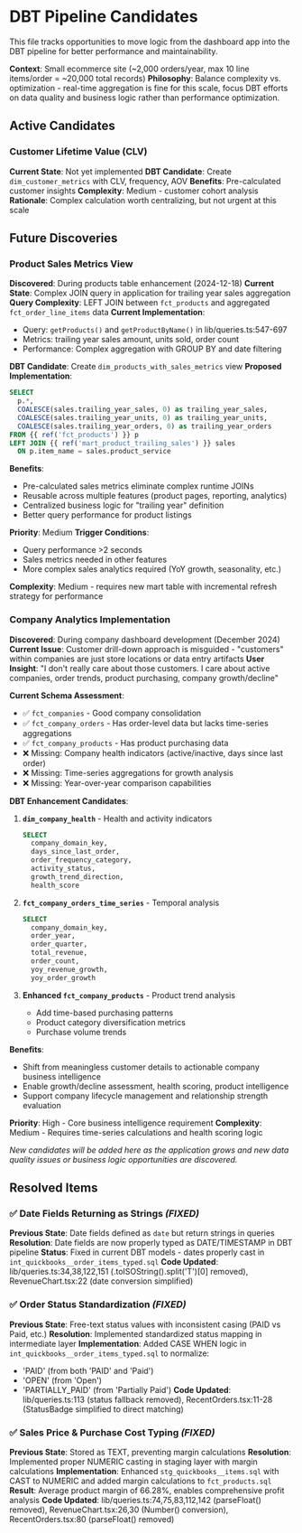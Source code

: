 # DBT Pipeline Candidates

This file tracks opportunities to move logic from the dashboard app into the DBT pipeline for better performance and maintainability.

**Context**: Small ecommerce site (~2,000 orders/year, max 10 line items/order = ~20,000 total records)
**Philosophy**: Balance complexity vs. optimization - real-time aggregation is fine for this scale, focus DBT efforts on data quality and business logic rather than performance optimization.

## Active Candidates

### Customer Lifetime Value (CLV)
**Current State**: Not yet implemented
**DBT Candidate**: Create `dim_customer_metrics` with CLV, frequency, AOV
**Benefits**: Pre-calculated customer insights
**Complexity**: Medium - customer cohort analysis
**Rationale**: Complex calculation worth centralizing, but not urgent at this scale

## Future Discoveries

### Product Sales Metrics View
**Discovered**: During products table enhancement (2024-12-18)
**Current State**: Complex JOIN query in application for trailing year sales aggregation
**Query Complexity**: LEFT JOIN between `fct_products` and aggregated `fct_order_line_items` data
**Current Implementation**: 
- Query: `getProducts()` and `getProductByName()` in lib/queries.ts:547-697
- Metrics: trailing year sales amount, units sold, order count
- Performance: Complex aggregation with GROUP BY and date filtering

**DBT Candidate**: Create `dim_products_with_sales_metrics` view
**Proposed Implementation**:
```sql
SELECT 
  p.*,
  COALESCE(sales.trailing_year_sales, 0) as trailing_year_sales,
  COALESCE(sales.trailing_year_units, 0) as trailing_year_units,
  COALESCE(sales.trailing_year_orders, 0) as trailing_year_orders
FROM {{ ref('fct_products') }} p
LEFT JOIN {{ ref('mart_product_trailing_sales') }} sales 
  ON p.item_name = sales.product_service
```

**Benefits**: 
- Pre-calculated sales metrics eliminate complex runtime JOINs
- Reusable across multiple features (product pages, reporting, analytics)
- Centralized business logic for "trailing year" definition
- Better query performance for product listings

**Priority**: Medium 
**Trigger Conditions**: 
- Query performance >2 seconds 
- Sales metrics needed in other features
- More complex sales analytics required (YoY growth, seasonality, etc.)

**Complexity**: Medium - requires new mart table with incremental refresh strategy for performance

### Company Analytics Implementation
**Discovered**: During company dashboard development (December 2024)
**Current Issue**: Customer drill-down approach is misguided - "customers" within companies are just store locations or data entry artifacts
**User Insight**: "I don't really care about those customers. I care about active companies, order trends, product purchasing, company growth/decline"

**Current Schema Assessment**:
- ✅ `fct_companies` - Good company consolidation
- ✅ `fct_company_orders` - Has order-level data but lacks time-series aggregations
- ✅ `fct_company_products` - Has product purchasing data
- ❌ Missing: Company health indicators (active/inactive, days since last order)
- ❌ Missing: Time-series aggregations for growth analysis
- ❌ Missing: Year-over-year comparison capabilities

**DBT Enhancement Candidates**:

1. **`dim_company_health`** - Health and activity indicators
   ```sql
   SELECT 
     company_domain_key,
     days_since_last_order,
     order_frequency_category,
     activity_status,
     growth_trend_direction,
     health_score
   ```

2. **`fct_company_orders_time_series`** - Temporal analysis
   ```sql
   SELECT 
     company_domain_key,
     order_year,
     order_quarter,
     total_revenue,
     order_count,
     yoy_revenue_growth,
     yoy_order_growth
   ```

3. **Enhanced `fct_company_products`** - Product trend analysis
   - Add time-based purchasing patterns
   - Product category diversification metrics
   - Purchase volume trends

**Benefits**: 
- Shift from meaningless customer details to actionable company business intelligence
- Enable growth/decline assessment, health scoring, product intelligence
- Support company lifecycle management and relationship strength evaluation

**Priority**: High - Core business intelligence requirement
**Complexity**: Medium - Requires time-series calculations and health scoring logic

*New candidates will be added here as the application grows and new data quality issues or business logic opportunities are discovered.*

## Resolved Items

### ✅ Date Fields Returning as Strings *(FIXED)*
**Previous State**: Date fields defined as `date` but return strings in queries
**Resolution**: Date fields are now properly typed as DATE/TIMESTAMP in DBT pipeline
**Status**: Fixed in current DBT models - dates properly cast in `int_quickbooks__order_items_typed.sql`
**Code Updated**: lib/queries.ts:34,38,122,151 (.toISOString().split('T')[0] removed), RevenueChart.tsx:22 (date conversion simplified)

### ✅ Order Status Standardization *(FIXED)*
**Previous State**: Free-text status values with inconsistent casing (PAID vs Paid, etc.)
**Resolution**: Implemented standardized status mapping in intermediate layer
**Implementation**: Added CASE WHEN logic in `int_quickbooks__order_items_typed.sql` to normalize:
- 'PAID' (from both 'PAID' and 'Paid')
- 'OPEN' (from 'Open')
- 'PARTIALLY_PAID' (from 'Partially Paid')
**Code Updated**: lib/queries.ts:113 (status fallback removed), RecentOrders.tsx:11-28 (StatusBadge simplified to direct matching)

### ✅ Sales Price & Purchase Cost Typing *(FIXED)*
**Previous State**: Stored as TEXT, preventing margin calculations
**Resolution**: Implemented proper NUMERIC casting in staging layer with margin calculations
**Implementation**: Enhanced `stg_quickbooks__items.sql` with CAST to NUMERIC and added margin calculations to `fct_products.sql`
**Result**: Average product margin of 66.28%, enables comprehensive profit analysis
**Code Updated**: lib/queries.ts:74,75,83,112,142 (parseFloat() removed), RevenueChart.tsx:26,30 (Number() conversion), RecentOrders.tsx:80 (parseFloat() removed)
